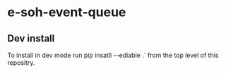 # e-soh-event-queue


## Dev install
To install in dev mode run pip insatll --ediable .` from the top level of this repositry.